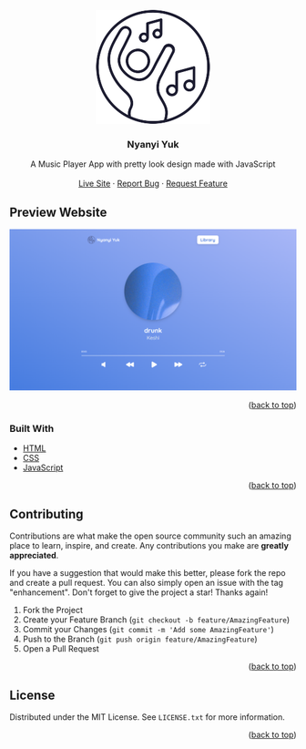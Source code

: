 <div id="top"></div>

<!-- PROJECT LOGO -->
<br />
<div align="center">
  <a href="https://github.com/mavolty/nyanyi-yuk">
    <img src="/assets/img/brand.png" alt="Logo">
  </a>

<h3 align="center">Nyanyi Yuk</h3>

  <p align="center">
    A Music Player App with pretty look design made with JavaScript
    <br />
    <br />
    <a href="https://nyanyi-yuk.netlify.app/">Live Site</a>
    ·
    <a href="https://github.com/mavolty/nyanyi-yuk/issues">Report Bug</a>
    ·
    <a href="https://github.com/mavolty/nyanyi-yuk/issues">Request Feature</a>
  </p>
</div>

<!-- PREVIEW WEBSITE -->
## Preview Website

[![Product Name Screen Shot][product-screenshot]](https://nyanyi-yuk.netlify.app/)

<p align="right">(<a href="#top">back to top</a>)</p>

### Built With

* [HTML](https://html.spec.whatwg.org/multipage/xhtml.html)
* [CSS](https://developer.mozilla.org/en-US/docs/Web/CSS)
* [JavaScript](https://javascript.info/)

<p align="right">(<a href="#top">back to top</a>)</p>

<!-- CONTRIBUTING -->
## Contributing

Contributions are what make the open source community such an amazing place to learn, inspire, and create. Any contributions you make are **greatly appreciated**.

If you have a suggestion that would make this better, please fork the repo and create a pull request. You can also simply open an issue with the tag "enhancement".
Don't forget to give the project a star! Thanks again!

1. Fork the Project
2. Create your Feature Branch (`git checkout -b feature/AmazingFeature`)
3. Commit your Changes (`git commit -m 'Add some AmazingFeature'`)
4. Push to the Branch (`git push origin feature/AmazingFeature`)
5. Open a Pull Request

<p align="right">(<a href="#top">back to top</a>)</p>

<!-- LICENSE -->
## License

Distributed under the MIT License. See `LICENSE.txt` for more information.

<p align="right">(<a href="#top">back to top</a>)</p>

<!-- MARKDOWN LINKS & IMAGES -->
<!-- https://www.markdownguide.org/basic-syntax/#reference-style-links -->
[product-screenshot]: docs/demo-website.png
